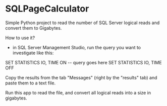 # SQLPageCalculator
Simple Python project to read the number of SQL Server logical reads and convert them to Gigabytes. 

How to use it?
- in SQL Server Management Studio, run the query you want to investigate like this:

SET STATISTICS IO, TIME ON
-- query goes here
SET STATISTICS IO, TIME OFF

Copy the results from the tab "Messages" (right by the "results" tab) and paste them to a text file.

Run this app to read the file, and convert all logical reads into a size in gigabytes. 
